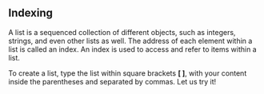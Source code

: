 ## Indexing

A list is a sequenced collection of different objects, such as integers, strings, and even other lists as well. The address of each element within a list is called an index. An index is used to access and refer to items within a list.

To create a list, type the list within square brackets <b>\[ ]</b>, with your content inside the parentheses and separated by commas. Let us try it!
